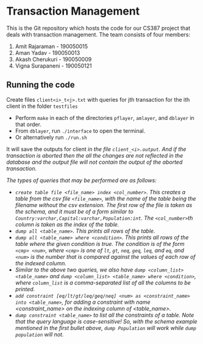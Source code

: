 # Transaction Management

This is the Git repository which hosts the code for our CS387 project that deals with transaction management. 
The team consists of four members:
1. Amit Rajaraman - 190050015
2. Aman Yadav - 190050013
3. Akash Cherukuri - 190050009
4. Vigna Surapaneni - 190050121

## Running the code

Create files `client<i>_t<j>.txt` with queries for jth transaction for the ith client in the folder `testfiles`

* Perform `make` in each of the directories `pflayer`, `amlayer`, and `dblayer` in that order.
* From `dblayer`, run `./interface` to open the terminal.
* Or alternatively run `./run.sh`

It will save the outputs for client<i> in the file `client_<i>.output`. And if the transaction is aborted then the all the changes are not reflected in the database and the output file will not contain the output of the aborted transaction.

The types of queries that may be performed are as follows:
* `create table file <file_name> index <col_number>`. This creates a table from the csv file `<file_name>`, with the name of the table being the filename without the csv extension. The first row of the file is taken as the schema, and it must be of a form similar to `Country:varchar,Capital:varchar,Population:int`. The `<col_number>`th column is taken as the index of the table.
* `dump all <table_name>`. This prints all rows of the table.
* `dump all <table_name> where <condition>`. This prints all rows of the table where the given condition is true. The condition is of the form `<cmp> <num>`, where `<cmp>` is one of `lt`, `gt`, `neq`, `geq`, `leq`, and `eq`, and `<num>` is the number that is compared against the values of each row of the indexed column.
* Similar to the above two queries, we also have `dump <column_list> <table_name>` and `dump <column_list> <table_name> where <condition>`, where `column_list` is a comma-separated list of all the columns to be printed.
* `add constraint [eq/lt/gt/leq/geq/neq] <num> as <constraint_name> into <table_name>`, for adding a constraint with name <constraint_name> on the indexing column of <table_name>.
* `dump constraint <table_name>` to list all the constraints of a table.
Note that the query language is case-sensitive! So, with the schema example mentioned in the first bullet above, `dump Population` will work while `dump population` will not.
